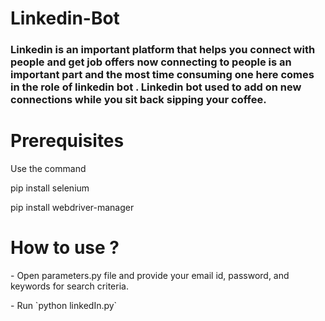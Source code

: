# Linkedin-Bot
<h3>Linkedin is an important platform that helps you connect with people and get job offers now connecting to people is an important part and the most time consuming one here comes in the role of linkedin bot . Linkedin bot used to add on new connections while you sit back sipping your coffee.<h3>


<h1> Prerequisites </h1>

<p>Use the command</p>

<p>pip install selenium</p>
<p>pip install webdriver-manager</>


<h1>How to use ?</h1>
<p> - Open parameters.py file and provide your email id, password, and keywords for search criteria.</p>
<p> - Run `python linkedIn.py`</p>



